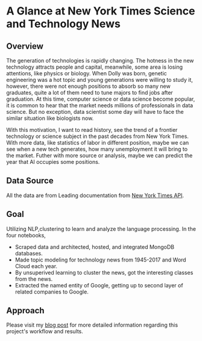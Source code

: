 # A Glance at New York Times Science and Technology News

## **Overview**

The generation of technologies is rapidly changing. The hotness in the new technology attracts people and capital, meanwhile, some area is losing attentions, like physics or biology. When Dolly was born, genetic engineering was a hot topic and young generations were willing to study it, however, there were not enough positions to absorb so many new graduates, quite a lot of them need to tune majors to find jobs after graduation. At this time, computer science or data science become popular, it is common to hear that the market needs millions of professionals in data science. But no exception, data scientist some day will have to face the similar situation like biologists now.

With this motivation, I want to read history, see the trend of a frontier technology or science subject in the past decades from New York Times. With more data, like statistics of labor in different position, maybe we can see when a new tech generates, how many unemployment it will bring to the market. Futher with more source or analysis, maybe we can predict the year that AI occupies some positions. 

## **Data Source**

All the data are from Leading documentation from [New York Times API](https://developer.nytimes.com/).

## **Goal**

Utilizing NLP,clustering to learn and analyze the language processing. In the four notebooks, 
- Scraped data and architected, hosted, and integrated MongoDB databases.
- Made topic modeling for technology news from 1945-2017 and Word Cloud each year.
- By unsuperived learning to cluster the news, got the interesting classes from the news.
- Extracted the named entity of Google, getting up to second layer of related companies to Google. 

## **Approach**

Please visit my [blog post](https://laotianzi.github.io/blog/2017/08/20/Challenge-4-Fletcher/) for more detailed information regarding this project's workflow and results.

